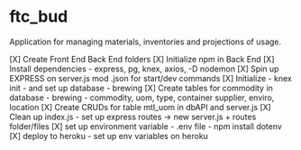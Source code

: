 # ftc_bud
Application for managing materials, inventories and projections of usage.

[X] Create Front End Back End folders
[X] Initialize npm in Back End
[X] Install dependencies - express, pg, knex, axios, -D nodemon
[X] Spin up EXPRESS on server.js mod .json for start/dev commands
[X] Initialize - knex init - and set up database - brewing
[X] Create tables for commodity in database - brewing - commodity, uom, type, container
      supplier, enviro, location
[X] Create CRUDs for table mtl_uom in dbAPI and server.js
[X] Clean up index.js - set up express routes -> new server.js + routes folder/files
[X] set up environment variable - .env file - npm install dotenv
[X] deploy to heroku - set up env variables on heroku